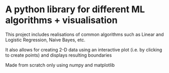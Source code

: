 # A python library for different ML algorithms + visualisation

This project includes realisations of common algorithms such as Linear and Logistic Regression, Naive Bayes, etc.

It also allows for creating 2-D data using an interactive plot (i.e. by clicking to create points) and displays resulting boundaries

Made from scratch only using numpy and matplotlib